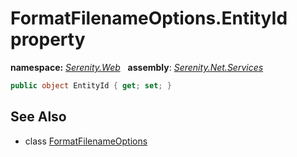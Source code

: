 # FormatFilenameOptions.EntityId property
**namespace:** *[Serenity.Web](../../README.md#serenity.web-namespace)*   **assembly**: *[Serenity.Net.Services](../../README.md)*

```csharp
public object EntityId { get; set; }
```

## See Also

* class [FormatFilenameOptions](../FormatFilenameOptions.md)